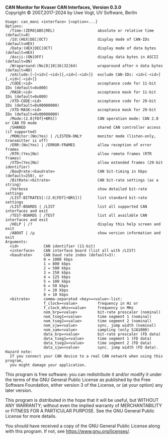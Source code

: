 __CAN Monitor for Kvaser CAN Interfaces, Version 0.3.0__ \
Copyright &copy; 2007,2017-2024 by Uwe Vogt, UV Software, Berlin

```
Usage: can_moni <interface> [<option>...]
Options:
  /Time:(ZERO|ABS|REL)                   absolute or relative time (default=0)
  /Id:(HEX|DEC|OCT)                      display mode of CAN-IDs (default=HEX)
  /Data:(HEX|DEC|OCT)                    display mode of data bytes (default=HEX)
  /Ascii:(ON|OFF)                        display data bytes in ASCII (default=ON)
  /Wraparound:(No|8|10|16|32|64)         wraparound after n data bytes (default=NO)
  /eXclude:[~]<id>[-<id>]{,<id>[-<id>]}  exclude CAN-IDs: <id>[-<id>]{,<id>[-<id>]}
  /CODE:<id>                             acceptance code for 11-bit IDs (default=0x000)
  /MASK:<id>                             acceptance mask for 11-bit IDs (default=0x000)
  /XTD-CODE:<id>                         acceptance code for 29-bit IDs (default=0x00000000)
  /XTD-MASK:<id>                         acceptance mask for 29-bit IDs (default=0x00000000)
  /Mode:(2.0|FDf[+BRS])                  CAN operation mode: CAN 2.0 or CAN FD mode
  /SHARED                                shared CAN controller access (if supported)
  /MONitor:(No|Yes) | /LISTEN-ONLY       monitor mode (listen-only, transmitter is off)
  /ERR:(No|Yes) | /ERROR-FRAMES          allow reception of error frames
  /RTR:(Yes|No)                          allow remote frames (RTR frames)
  /XTD=(Yes|No)                          allow extended frames (29-bit identifier)
  /BauDrate:<baudrate>                   CAN bit-timing in kbps (default=250), or
  /BitRate:<bitrate>                     CAN bit-rate settings (as a string)
  /Verbose                               show detailed bit-rate settings
  /LIST-BITRATES[:(2.0|FDf[+BRS])]       list standard bit-rate settings
  /LIST-BOARDS | /LIST                   list all supported CAN interfaces and exit
  /TEST-BOARDS | /TEST                   list all available CAN interfaces and exit
  /HELP | /?                             display this help screen and exit
  /ABOUT | /µ                            show version information and exit
Arguments:
  <id>           CAN identifier (11-bit)
  <interface>    CAN interface board (list all with /LIST)
  <baudrate>     CAN baud rate index (default=3):
                 0 = 1000 kbps
                 1 = 800 kbps
                 2 = 500 kbps
                 3 = 250 kbps
                 4 = 125 kbps
                 5 = 100 kbps
                 6 = 50 kbps
                 7 = 20 kbps
                 8 = 10 kbps
  <bitrate>      comma-separated <key>=<value>-list:
                 f_clock=<value>         frequency in Hz or
                 f_clock_mhz=<value>     frequency in MHz
                 nom_brp=<value>         bit-rate prescaler (nominal)
                 nom_tseg1=<value>       time segment 1 (nominal)
                 nom_tseg2=<value>       time segment 2 (nominal)
                 nom_sjw=<value>         sync. jump width (nominal)
                 nom_sam=<value>         sampling (only SJA1000)
                 data_brp=<value>        bit-rate prescaler (FD data)
                 data_tseg1=<value>      time segment 1 (FD data)
                 data_tseg2=<value>      time segment 2 (FD data)
                 data_sjw=<value>        sync. jump width (FD data).
Hazard note:
  If you connect your CAN device to a real CAN network when using this program,
  you might damage your application.
```

This program is free software: you can redistribute it and/or modify
it under the terms of the GNU General Public License as published by
the Free Software Foundation, either version 3 of the License, or
(at your option) any later version.

This program is distributed in the hope that it will be useful,
but WITHOUT ANY WARRANTY; without even the implied warranty of
MERCHANTABILITY or FITNESS FOR A PARTICULAR PURPOSE.  See the
GNU General Public License for more details.

You should have received a copy of the GNU General Public License
along with this program.  If not, see <https://www.gnu.org/licenses/>.
